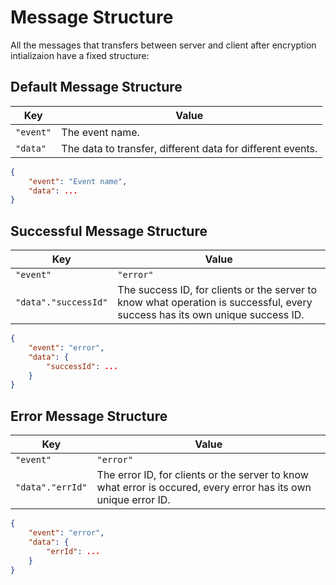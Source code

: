# Message Structure

All the messages that transfers between server and client after encryption intializaion have a fixed structure:

## Default Message Structure

| Key | Value |
| --- | --- |
| `"event"` | The event name. |
| `"data"` | The data to transfer, different data for different events. |

```json
{
    "event": "Event name",
    "data": ...
}
```

## Successful Message Structure

| Key | Value |
| --- | --- |
| `"event"` | `"error"` |
| `"data"."successId"` | The success ID, for clients or the server to know what operation is successful, every success has its own unique success ID. |

```json
{
    "event": "error",
    "data": {
        "successId": ...
    }
}
```

## Error Message Structure

| Key | Value |
| --- | --- |
| `"event"` | `"error"` |
| `"data"."errId"` | The error ID, for clients or the server to know what error is occured, every error has its own unique error ID. |

```json
{
    "event": "error",
    "data": {
        "errId": ...
    }
}
```
